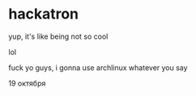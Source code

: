 # hackatron
yup, it's like being not so cool

lol

fuck yo guys, i gonna use archlinux whatever you say

19 октября
